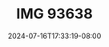 --- 
title: "IMG 93638"
description: "video  video bokep IMG 93638 yandex full vidio  "
date: 2024-07-16T17:33:19-08:00
file_code: "lnk4txxc6y14"
draft: false
cover: "l0tm74m32qsj0e7s.jpg"
tags: ["IMG", "bokep-indo", "bokep-viral", "bokep-ig"]
length: 538
fld_id: "1483150"
foldername: "Anna69 id telegram:"
categories: ["Anna69 id telegram:"]
views: 0
---